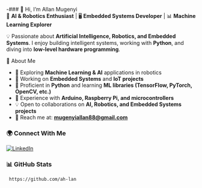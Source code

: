 -### 👋 Hi, I’m Allan Mugenyi  
🤖 **AI & Robotics Enthusiast** | 🖥️ **Embedded Systems Developer** | 📊 **Machine Learning Explorer**  

💡 Passionate about **Artificial Intelligence, Robotics, and Embedded Systems**. I enjoy building intelligent systems, working with **Python**, and diving into **low-level hardware programming**.  

 🚀 About Me  
- 🤖 Exploring **Machine Learning & AI** applications in robotics  
- 🔌 Working on **Embedded Systems** and **IoT projects**  
- 🐍 Proficient in **Python** and learning **ML libraries (TensorFlow, PyTorch, OpenCV, etc.)**  
- 🔧 Experience with **Arduino, Raspberry Pi, and microcontrollers**  
- 💡 Open to collaborations on **AI, Robotics, and Embedded Systems projects**  
- 📩 Reach me at: **[mugenyiallan88@gmail.com](mailto:mugenyiallan88@gmail.com)**  

### 🌍 Connect With Me  
[![LinkedIn](https://img.shields.io/badge/LinkedIn-Connect-blue?style=flat&logo=linkedin)](https://www.linkedin.com/in/allan-mugenyi-505a32278/)  

### 📊 GitHub Stats  
	 https://github.com/ah-lan

